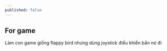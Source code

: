 ```yaml
---
published: false
---
```

## For game
Làm con game giống flappy bird nhưng dùng joystick điều khiển bắn nó đi 
